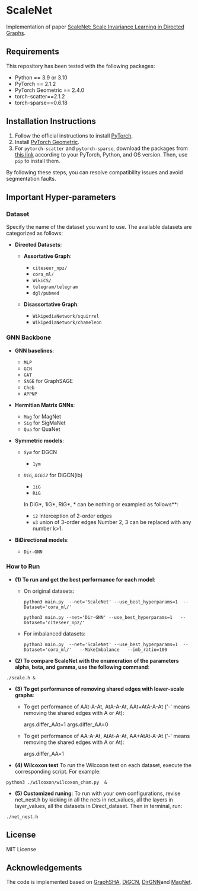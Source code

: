 # ScaleNet
Implementation of paper [ScaleNet: Scale Invariance Learning in Directed Graphs](??).

## Requirements

This repository has been tested with the following packages:
- Python == 3.9 or 3.10
- PyTorch == 2.1.2
- PyTorch Geometric == 2.4.0
- torch-scatter==2.1.2
- torch-sparse==0.6.18

## Installation Instructions

1. Follow the official instructions to install [PyTorch](https://pytorch.org/get-started/previous-versions/).
2. Install [PyTorch Geometric](https://pytorch-geometric.readthedocs.io/en/latest/notes/installation.html).
3. For `pytorch-scatter` and `pytorch-sparse`, download the packages from [this link](https://pytorch-geometric.com/whl/torch-2.3.0%2Bcu121.html) according to your PyTorch, Python, and OS version. Then, use `pip` to install them.

By following these steps, you can resolve compatibility issues and avoid segmentation faults.


## Important Hyper-parameters
### Dataset
Specify the name of the dataset you want to use. The available datasets are categorized as follows:

- **Directed Datasets**:
  - **Assortative Graph**:
    - `citeseer_npz/`
    - `cora_ml/`
    - `WikiCS/`
    - `telegram/telegram`
    - `dgl/pubmed`
  
  - **Disassortative Graph**:
    - `WikipediaNetwork/squirrel`
    - `WikipediaNetwork/chameleon`

### GNN Backbone 
- **GNN baselines**:
  - `MLP`  
  - `GCN`
  - `GAT`
  - `SAGE` for GraphSAGE
  - `Cheb`
  - `APPNP`

- **Hermitian Matrix GNNs**:
  - `Mag` for MagNet
  - `Sig`  for SigMaNet
  - `Qua` for QuaNet
- **Symmetric models**: 
  -  *`Sym`* for DGCN
      - `1ym`
  - *`DiG`, `DiGi2`*  for DiGCN(ib) 
    - `1iG`
    - `RiG`
  
    In DiG\*, 1iG\*, RiG\*,  * can be nothing or exampled as follows**:
      - `i2` interception of 2-order edges
      - `u3` union of 3-order edges 
    Number 2, 3 can be replaced with any number k>1.
- **BiDirectional models**:
  - `Dir-GNN`

### How to Run

- **(1) To run and get the best performance for each model**:
  - On original datasets:

    ```
    python3 main.py  --net='ScaleNet' --use_best_hyperparams=1  --Dataset='cora_ml/'
    ```
  
    ```
    python3 main.py --net='Dir-GNN' --use_best_hyperparams=1   --Dataset='citeseer_npz/'
    ```

  - For imbalanced datasets:
    ```
    python3 main.py  --net='ScaleNet' --use_best_hyperparams=1  --Dataset='cora_ml/'   --MakeImbalance   --imb_ratio=100
    ```

- **(2) To compare ScaleNet with the enumeration of the parameters alpha, beta, and gamma, use the following command**:

```
./scale.h &
```

- **(3) To get performance of removing shared edges with lower-scale graphs**:
  - To get performance of AAt-A-At, AtA-A-At, AAt+AtA-A-At ('-' means removing the shared edges with A or At):
    
    args.differ_AAt=1    args.differ_AA=0
  - To get performance of AA-A-At, AtAt-A-At, AA+AtAt-A-At ('-' means removing the shared edges with A or At):
    
    args.differ_AA=1
- **(4) Wilcoxon test** 
To run the Wilcoxon test on each dataset, execute the corresponding script. For example:
```
python3 ./wilcoxon/wilcoxon_cham.py  &
```

- **(5) Customized runing**:
To run with your own configurations, revise net_nest.h by kicking in all the nets in net_values, all the layers in layer_values,
all the datasets in Direct_dataset. Then in terminal, run: 

```
./net_nest.h
```



## License
MIT License

## Acknowledgements

The code is implemented based on [GraphSHA](https://github.com/wenzhilics/GraphSHA), [DiGCN](https://github.com/flyingtango/DiGCN),  [DirGNN](https://github.com/emalgorithm/directed-graph-neural-network)and 
[MagNet](https://github.com/matthew-hirn/magnet).

[//]: # (## Citation)

[//]: # ()
[//]: # (If you find this work is helpful to your research, please consider citing our paper:???)

